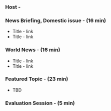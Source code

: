 
### Host - 

### News Briefing, Domestic issue - (16 min)
* Title - link
* Title - link


### World News - (16 min)
* Title - link
* Title - link

### Featured Topic - (23 min)
* TBD 
  


### Evaluation Session - (5 min)
